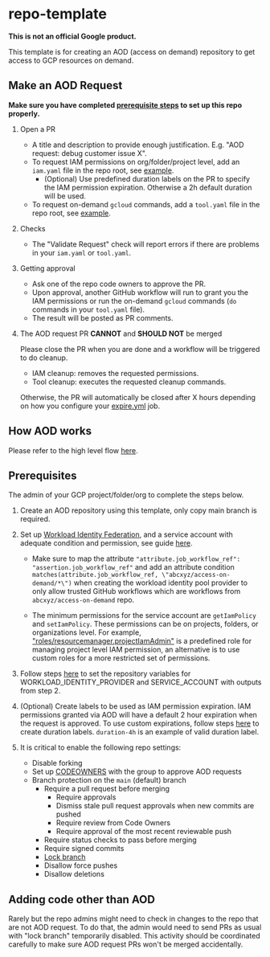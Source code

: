 # repo-template

**This is not an official Google product.**

This template is for creating an AOD (access on demand) repository to get access
to GCP resources on demand.

## Make an AOD Request

**Make sure you have completed
[prerequisite steps](https://github.com/abcxyz/aod-template/blob/main/README.md#prerequisites)
to set up this repo properly.**

1.  Open a PR

    -   A title and description to provide enough justification. E.g. "AOD
        request: debug customer issue X".
    -   To request IAM permissions on org/folder/project level, add an
        `iam.yaml` file in the repo root, see [example](example-iam.yaml).
        -   (Optional) Use predefined duration labels on the PR to specify the
            IAM permission expiration. Otherwise a 2h default duration will be
            used.
    -   To request on-demand `gcloud` commands, add a `tool.yaml` file in the
        repo root, see [example](example-tool.yaml).

2.  Checks

    -   The "Validate Request" check will report errors if there are problems in
        your `iam.yaml` or `tool.yaml`.

3.  Getting approval

    -   Ask one of the repo code owners to approve the PR.
    -   Upon approval, another GitHub workflow will run to grant you the IAM
        permissions or run the on-demand `gcloud` commands (`do` commands in
        your `tool.yaml` file).
    -   The result will be posted as PR comments.

4.  The AOD request PR **CANNOT** and **SHOULD NOT** be merged

    Please close the PR when you are done and a workflow will be triggered to do
    cleanup.

    -   IAM cleanup: removes the requested permissions.
    -   Tool cleanup: executes the requested cleanup commands.

    Otherwise, the PR will automatically be closed after X hours depending on
    how you configure your [expire.yml](.github/workflows/expire.yml) job.

## How AOD works

Please refer to the high level flow [here](https://github.com/abcxyz/access-on-demand#high-level-flow).

## Prerequisites

The admin of your GCP project/folder/org to complete the steps below.

1.  Create an AOD repository using this template, only copy main branch is
    required.

2.  Set up
    [Workload Identity Federation](https://cloud.google.com/iam/docs/workload-identity-federation),
    and a service account with adequate condition and permission, see guide
    [here](https://github.com/google-github-actions/auth#setting-up-workload-identity-federation).

    -   Make sure to map the attribute `"attribute.job_workflow_ref":
        "assertion.job_workflow_ref"` and add an attribute condition
        `matches(attribute.job_workflow_ref, \"abcxyz/access-on-demand/*\")`
        when creating the workload identity pool provider to only allow trusted
        GitHub workflows which are workflows from `abcxyz/access-on-demand`
        repo.

    -   The minimum permissions for the service account are `getIamPolicy` and
        `setIamPolicy`. These permissions can be on projects, folders, or
        organizations level. For example,
        ["roles/resourcemanager.projectIamAdmin"](https://cloud.google.com/resource-manager/docs/access-control-proj#resourcemanager.projectIamAdmin)
        is a predefined role for managing project level IAM permission, an
        alternative is to use custom roles for a more restricted set of
        permissions.

3.  Follow steps
    [here](https://docs.github.com/en/actions/learn-github-actions/variables#creating-configuration-variables-for-a-repository)
    to set the repository variables for WORKLOAD_IDENTITY_PROVIDER and
    SERVICE_ACCOUNT with outputs from step 2.

4.  (Optional) Create labels to be used as IAM permission expiration. IAM
    permissions granted via AOD will have a default 2 hour expiration when the
    request is approved. To use custom expirations, follow steps
    [here](https://docs.github.com/en/issues/using-labels-and-milestones-to-track-work/managing-labels#creating-a-label)
    to create duration labels. `duration-4h` is an example of valid duration
    label.

5.  It is critical to enable the following repo settings:

    -   Disable forking
    -   Set up
        [CODEOWNERS](https://docs.github.com/en/repositories/managing-your-repositorys-settings-and-features/customizing-your-repository/about-code-owners)
        with the group to approve AOD requests
    -   Branch protection on the `main` (default) branch
        -   Require a pull request before merging
            -   Require approvals
            -   Dismiss stale pull request approvals when new commits are pushed
            -   Require review from Code Owners
            -   Require approval of the most recent reviewable push
        -   Require status checks to pass before merging
        -   Require signed commits
        -   [Lock branch](https://docs.github.com/en/repositories/configuring-branches-and-merges-in-your-repository/managing-protected-branches/about-protected-branches#lock-branch)
        -   Disallow force pushes
        -   Disallow deletions

## Adding code other than AOD

Rarely but the repo admins might need to check in changes to the repo that are
not AOD request. To do that, the admin would need to send PRs as usual with
"lock branch" temporarily disabled. This activity should be coordinated
carefully to make sure AOD request PRs won't be merged accidentally.
